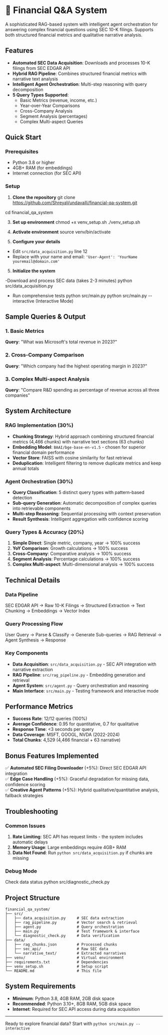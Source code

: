 # 🤖 Financial Q&A System

A sophisticated RAG-based system with intelligent agent orchestration for answering complex financial questions using SEC 10-K filings. Supports both structured financial metrics and qualitative narrative analysis.

##  Features

- **Automated SEC Data Acquisition**: Downloads and processes 10-K filings from SEC EDGAR API
- **Hybrid RAG Pipeline**: Combines structured financial metrics with narrative text analysis
- **Intelligent Agent Orchestration**: Multi-step reasoning with query decomposition
- **5 Query Types Supported**:
  - Basic Metrics (revenue, income, etc.)
  - Year-over-Year Comparisons
  - Cross-Company Analysis
  - Segment Analysis (percentages)
  - Complex Multi-aspect Queries

##  Quick Start

### Prerequisites
- Python 3.8 or higher
- 4GB+ RAM (for embeddings)
- Internet connection (for SEC API)

### Setup
1. **Clone the repository**
git clone https://github.com/ShreyaVundavalli/financial-qa-system.git

cd financial_qa_system

3. **Set up environment**
chmod +x venv_setup.sh
./venv_setup.sh

4. **Activate environment**
source venv/bin/activate


5. **Configure your details**
- Edit `src/data_acquisition.py` line 12
- Replace with your name and email: `'User-Agent': 'YourName youremail@domain.com'`

5. **Initialize the system**

-Download and process SEC data (takes 2-3 minutes)
    python src/data_acquisition.py

- Run comprehensive tests
    python src/main.py
    python src/main.py --interactive (Interactive Mode)
 

##  Sample Queries & Output

### 1. Basic Metrics
**Query**: "What was Microsoft's total revenue in 2023?"

### 2. Cross-Company Comparison
**Query**: "Which company had the highest operating margin in 2023?"


### 3. Complex Multi-aspect Analysis
**Query**: "Compare R&D spending as percentage of revenue across all three companies"



##  System Architecture

### RAG Implementation (30%)
- **Chunking Strategy**: Hybrid approach combining structured financial metrics (4,466 chunks) with narrative text sections (63 chunks)
- **Embedding Model**: `BAAI/bge-base-en-v1.5` - chosen for superior financial domain performance
- **Vector Store**: FAISS with cosine similarity for fast retrieval
- **Deduplication**: Intelligent filtering to remove duplicate metrics and keep annual totals

### Agent Orchestration (30%)
- **Query Classification**: 5 distinct query types with pattern-based detection
- **Sub-query Generation**: Automatic decomposition of complex queries into retrievable components
- **Multi-step Reasoning**: Sequential processing with context preservation
- **Result Synthesis**: Intelligent aggregation with confidence scoring

### Query Types & Accuracy (20%)
1. **Simple Direct**: Single metric, company, year → 100% success
2. **YoY Comparison**: Growth calculations → 100% success  
3. **Cross-Company**: Comparative analysis → 100% success
4. **Segment Analysis**: Percentage calculations → 100% success
5. **Complex Multi-aspect**: Multi-dimensional analysis → 100% success

##  Technical Details

### Data Pipeline
SEC EDGAR API → Raw 10-K Filings → Structured Extraction → Text Chunking → Embeddings → Vector Index


### Query Processing Flow
User Query → Parse & Classify → Generate Sub-queries → RAG Retrieval → Agent Synthesis → Response


### Key Components
- **Data Acquisition**: `src/data_acquisition.py` - SEC API integration with narrative extraction
- **RAG Pipeline**: `src/rag_pipeline.py` - Embedding generation and retrieval
- **Agent System**: `src/agent.py` - Query orchestration and reasoning
- **Main Interface**: `src/main.py` - Testing framework and interactive mode

##  Performance Metrics

- **Success Rate**: 12/12 queries (100%)
- **Average Confidence**: 0.95 for quantitative, 0.7 for qualitative
- **Response Time**: <3 seconds per query
- **Data Coverage**: MSFT, GOOGL, NVDA (2022-2024)
- **Total Chunks**: 4,529 (4,466 financial + 63 narrative)

##  Bonus Features Implemented

✅ **Automated SEC Filing Downloader** (+5%): Direct SEC EDGAR API integration  
✅ **Edge Case Handling** (+5%): Graceful degradation for missing data, confidence scoring  
✅ **Creative Agent Patterns** (+5%): Hybrid qualitative/quantitative analysis, fallback strategies  

## Troubleshooting

### Common Issues
1. **Rate Limiting**: SEC API has request limits - the system includes automatic delays
2. **Memory Usage**: Large embeddings require 4GB+ RAM
3. **Data Not Found**: Run `python src/data_acquisition.py` if chunks are missing

### Debug Mode
Check data status
    python src/diagnostic_check.py


## Project Structure

```
financial_qa_system/
├── src/
│   ├── data_acquisition.py     # SEC data extraction
│   ├── rag_pipeline.py         # Vector search & retrieval
│   ├── agent.py                # Query orchestration
│   ├── main.py                 # Test framework & interface
│   └── diagnostic_check.py     # Data verification
├── data/
│   ├── rag_chunks.json         # Processed chunks
│   ├── sec_api/                # Raw SEC data
│   └── narrative_text/         # Extracted narratives
├── venv/                       # Virtual environment
├── requirements.txt            # Dependencies
├── venv_setup.sh               # Setup script
└── README.md                   # This file
```



##  System Requirements

- **Minimum**: Python 3.8, 4GB RAM, 2GB disk space
- **Recommended**: Python 3.10+, 8GB RAM, 5GB disk space
- **Internet**: Required for SEC API access during data acquisition


---

 Ready to explore financial data? Start with `python src/main.py --interactive`
